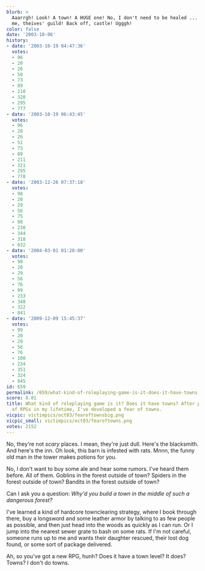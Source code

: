 ```yaml
---
blurb: >
  Aaarrgh! Look! A town! A HUGE one! No, I don't need to be healed ... stay away from
  me, theives' guild! Back off, castle! Ugggh!
color: false
date: '2003-10-06'
history:
- date: '2003-10-19 04:47:36'
  votes:
  - 96
  - 20
  - 26
  - 50
  - 73
  - 89
  - 210
  - 320
  - 295
  - 777
- date: '2003-10-19 06:43:45'
  votes:
  - 96
  - 20
  - 26
  - 51
  - 73
  - 89
  - 211
  - 321
  - 295
  - 778
- date: '2003-12-26 07:37:18'
  votes:
  - 98
  - 20
  - 29
  - 56
  - 75
  - 98
  - 230
  - 344
  - 318
  - 832
- date: '2004-03-01 01:28:00'
  votes:
  - 98
  - 20
  - 29
  - 56
  - 76
  - 99
  - 233
  - 348
  - 322
  - 841
- date: '2009-12-09 15:45:37'
  votes:
  - 99
  - 20
  - 29
  - 56
  - 76
  - 100
  - 234
  - 351
  - 324
  - 845
id: 659
permalink: /659/what-kind-of-roleplaying-game-is-it-does-it-have-towns-after-playing-hundreds-of-rpgs-in-my-lifetime-ive-developed-a-fear-of-towns/
score: 8.01
title: What kind of roleplaying game is it? Does it have towns? After playing hundreds
  of RPGs in my lifetime, I've developed a fear of towns.
vicpic: victimpics/oct03/fearoftownsbig.png
vicpic_small: victimpics/oct03/fearoftowns.png
votes: 2152
---
```


No, they're not *scary* places. I mean, they're just dull. Here's the
blacksmith. And here's the inn. Oh look, this barn is infested with
rats. Mnnn, the funny old man in the tower makes potions for you.

No, I don't want to buy some ale and hear some rumors. I've heard them
before. All of them. Goblins in the forest outside of town? Spiders in
the forest outside of town? Bandits in the forest outside of town?

Can I ask you a question: *Why'd you build a town in the middle of such
a dangerous forest?*

I've learned a kind of hardcore townclearing strategy, where I book
through there, buy a longsword and some leather armor by talking to as
few people as possible, and then just head into the woods as quickly as
I can run. Or I jump into the nearest sewer grate to bash on some rats.
If I'm not careful, someone runs up to me and wants their daughter
rescued, their lost dog found, or some sort of package delivered.

Ah, so you've got a new RPG, hunh? Does it have a town level? It does?
Towns? I don't do towns.